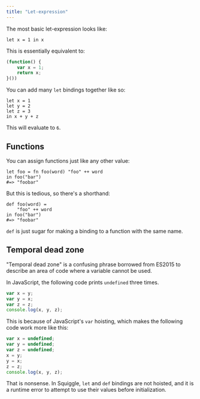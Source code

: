 ```yaml
---
title: "Let-expression"
---
```


The most basic let-expression looks like:

```squiggle
let x = 1 in x
```

This is essentially equivalent to:

```javascript
(function() {
    var x = 1;
    return x;
}())
```

You can add many `let` bindings together like so:

```squiggle
let x = 1
let y = 2
let z = 3
in x + y + z
```

This will evaluate to `6`.

## Functions

You can assign functions just like any other value:

```squiggle
let foo = fn foo(word) "foo" ++ word
in foo("bar")
#=> "foobar"
```

But this is tedious, so there's a shorthand:

```squiggle
def foo(word) =
    "foo" ++ word
in foo("bar")
#=> "foobar"
```

`def` is just sugar for making a binding to a function with the same name.

## Temporal dead zone

"Temporal dead zone" is a confusing phrase borrowed from ES2015 to describe an area of code where a variable cannot be used.

In JavaScript, the following code prints `undefined` three times.

```javascript
var x = y;
var y = x;
var z = z;
console.log(x, y, z);
```

This is because of JavaScript's `var` hoisting, which makes the following code
work more like this:

```javascript
var x = undefined;
var y = undefined;
var z = undefined;
x = y;
y = x;
z = z;
console.log(x, y, z);
```

That is nonsense. In Squiggle, `let` and `def` bindings are not hoisted, and it
is a runtime error to attempt to use their values before initialization.
